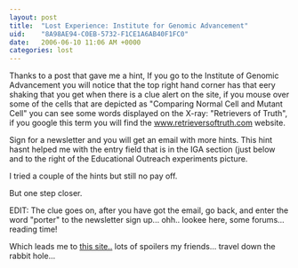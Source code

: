 ```yaml
---
layout: post
title:  "Lost Experience: Institute for Genomic Advancement"
uid:	"8A98AE94-C0EB-5732-F1CE1A6AB40F1FC0"
date:   2006-06-10 11:06 AM +0000
categories: lost
---
```

Thanks to a post that gave me a hint, If you go to the Institute of Genomic Advancement you will notice that the top right hand corner has that eery shaking that you get when there is a clue alert on the site, if you mouse over some of the cells that are depicted as "Comparing Normal Cell and Mutant Cell" you can see some words displayed on the X-ray:
"Retrievers of Truth", if you google this term you will find the
<a href="http://www.retrieversoftruth.com">www.retrieversoftruth.com</a> website.

Sign for a newsletter and you will get an email with more hints. This hint hasnt helped me with the entry field that is in the IGA section (just below and to the right of the Educational Outreach experiments picture.

I tried a couple of the hints but still no pay off. 

But one step closer.

EDIT: The clue goes on, after you have got the email, go back, and enter the word "porter" to the newsletter sign up... ohh.. lookee here, some forums... reading time!

Which leads me to <a href="http://emri.perception.net/">this site..</a> lots of spoilers my friends... travel down the rabbit hole...